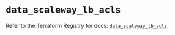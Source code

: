 # `data_scaleway_lb_acls`

Refer to the Terraform Registry for docs: [`data_scaleway_lb_acls`](https://registry.terraform.io/providers/scaleway/scaleway/2.42.1/docs/data-sources/lb_acls).

